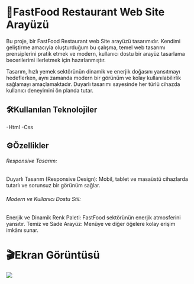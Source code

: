 <h1>🚀FastFood Restaurant Web Site Arayüzü</h1>

Bu proje, bir FastFood Restaurant web Site arayüzü tasarımıdır. Kendimi geliştirme amacıyla oluşturduğum bu çalışma, temel web tasarımı prensiplerini pratik etmek ve modern, kullanıcı dostu bir arayüz tasarlama becerilerimi ilerletmek için hazırlanmıştır.

Tasarım, hızlı yemek sektörünün dinamik ve enerjik doğasını yansıtmayı hedeflerken, aynı zamanda modern bir görünüm ve kolay kullanılabilirlik sağlamayı amaçlamaktadır. Duyarlı tasarımı sayesinde her türlü cihazda kullanıcı deneyimini ön planda tutar.

<h2>🛠️Kullanılan Teknolojiler</h2>

-Html
-Css

<h2>⚙️Özellikler</h2>

<h6>Responsive Tasarım:</h6>

Duyarlı Tasarım (Responsive Design): Mobil, tablet ve masaüstü cihazlarda tutarlı ve sorunsuz bir görünüm sağlar.

<h6>Modern ve Kullanıcı Dostu Stil:</h6>

Enerjik ve Dinamik Renk Paleti: FastFood sektörünün enerjik atmosferini yansıtır.
Temiz ve Sade Arayüz: Menüye ve diğer öğelere kolay erişim imkânı sunar.

<h1>🎬Ekran Görüntüsü</h1>

![](./assets/project.gif)
